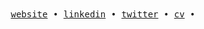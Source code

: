 <div align='center'>
  <samp>
    <a href='https://jxck.bio/'>website</a> •
    <a href='https://www.linkedin.com/in/jparw3/'>linkedin</a> •
    <a href='https://twitter.com/jpawr3'>twitter</a> •
    <a href='https://read.cv/jparw'>cv</a> •
  </samp>
</div>
